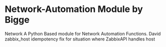 # Network-Automation Module by Bigge
Network
A Python Based module for Network Automation Functions.
David
zabbix_host idempotency fix for situation where ZabbixAPI handles host

